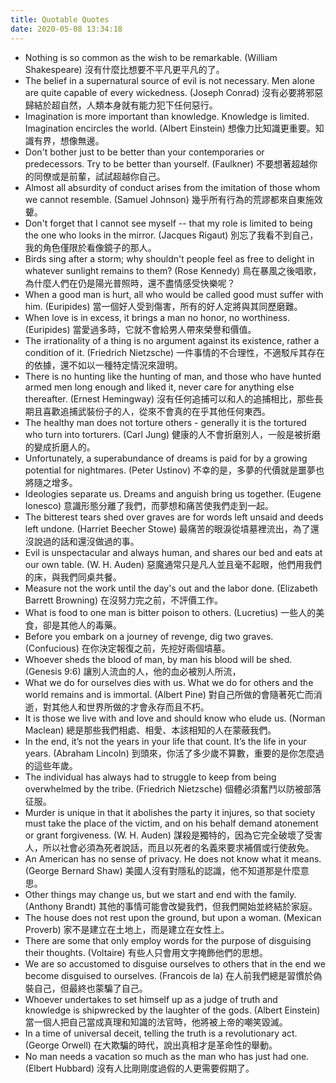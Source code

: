 ```yaml
---
title: Quotable Quotes
date: 2020-05-08 13:34:18
---
```

- Nothing is so common as the wish to be remarkable. (William Shakespeare)
沒有什麼比想要不平凡更平凡的了。
- The belief in a supernatural source of evil is not necessary. Men alone are quite capable of every wickedness. (Joseph Conrad)
沒有必要將邪惡歸結於超自然，人類本身就有能力犯下任何惡行。
- Imagination is more important than knowledge. Knowledge is limited. Imagination encircles the world. (Albert Einstein)
想像力比知識更重要。知識有界，想像無邊。
- Don't bother just to be better than your contemporaries or predecessors. Try to be better than yourself. (Faulkner)
不要想著超越你的同僚或是前輩，試試超越你自己。
- Almost all absurdity of conduct arises from the imitation of those whom we cannot resemble. (Samuel Johnson)
幾乎所有行為的荒謬都來自東施效顰。
- Don't forget that I cannot see myself -- that my role is limited to being the one who looks in the mirror. (Jacques Rigaut)
別忘了我看不到自己，我的角色僅限於看像鏡子的那人。
- Birds sing after a storm; why shouldn't people feel as free to delight in whatever sunlight remains to them? (Rose Kennedy)
鳥在暴風之後唱歌，為什麼人們在仍是陽光普照時，還不盡情感受快樂呢？
- When a good man is hurt, all who would be called good must suffer with him. (Euripides)
當一個好人受到傷害，所有的好人定將與其同歷磨難。
- When love is in excess, it brings a man no honor, no worthiness. (Euripides)
當愛過多時，它就不會給男人帶來榮譽和價值。
- The irrationality of a thing is no argument against its existence, rather a condition of it. (Friedrich Nietzsche)
一件事情的不合理性，不適駁斥其存在的依據，還不如以一種特定情況來證明。
- There is no hunting like the hunting of man, and those who have hunted armed men long enough and liked it, never care for anything else thereafter. (Ernest Hemingway)
沒有任何追捕可以和人的追捕相比，那些長期且喜歡追捕武裝份子的人，從來不會真的在乎其他任何東西。
- The healthy man does not torture others - generally it is the tortured who turn into torturers. (Carl Jung)
健康的人不會折磨別人，一般是被折磨的變成折磨人的。
- Unfortunately, a superabundance of dreams is paid for by a growing potential for nightmares. (Peter Ustinov)
不幸的是，多夢的代價就是噩夢也將隨之增多。
- Ideologies separate us. Dreams and anguish bring us together. (Eugene Ionesco)
意識形態分離了我們，而夢想和痛苦使我們走到一起。
- The bitterest tears shed over graves are for words left unsaid and deeds left undone. (Harriet Beecher Stowe)
最痛苦的眼淚從墳墓裡流出，為了還沒說過的話和還沒做過的事。
- Evil is unspectacular and always human, and shares our bed and eats at our own table. (W. H. Auden)
惡魔通常只是凡人並且毫不起眼，他們用我們的床，與我們同桌共餐。
- Measure not the work until the day's out and the labor done. (Elizabeth Barrett Browning)
在沒努力完之前，不評價工作。
- What is food to one man is bitter poison to others. (Lucretius)
一些人的美食，卻是其他人的毒藥。
- Before you embark on a journey of revenge, dig two graves. (Confucious)
在你決定報復之前，先挖好兩個墳墓。
- Whoever sheds the blood of man, by man his blood will be shed. (Genesis 9:6)
讓別人流血的人，他的血必被別人所流，
- What we do for ourselves dies with us. What we do for others and the world remains and is immortal. (Albert Pine)
對自己所做的會隨著死亡而消逝，對其他人和世界所做的才會永存而且不朽。
- It is those we live with and love and should know who elude us. (Norman Maclean)
總是那些我們相處、相愛、本該相知的人在蒙蔽我們。
- In the end, it’s not the years in your life that count. It’s the life in your years. (Abraham Lincoln)
到頭來，你活了多少歲不算數，重要的是你怎麼過的這些年歲。
- The individual has always had to struggle to keep from being overwhelmed by the tribe. (Friedrich Nietzsche)
個體必須奮鬥以防被部落征服。
- Murder is unique in that it abolishes the party it injures, so that society must take the place of the victim, and on his behalf demand atonement or grant forgiveness. (W. H. Auden)
謀殺是獨特的，因為它完全破壞了受害人，所以社會必須為死者說話，而且以死者的名義來要求補償或行使赦免。
- An American has no sense of privacy. He does not know what it means. (George Bernard Shaw)
美國人沒有對隱私的認識，他不知道那是什麼意思。
- Other things may change us, but we start and end with the family. (Anthony Brandt)
其他的事情可能會改變我們，但我們開始並終結於家庭。
- The house does not rest upon the ground, but upon a woman. (Mexican Proverb)
家不是建立在土地上，而是建立在女性上。
- There are some that only employ words for the purpose of disguising their thoughts. (Voltaire)
有些人只會用文字掩飾他們的思想。
- We are so accustomed to disguise ourselves to others that in the end we become disguised to ourselves. (Francois de la)
在人前我們總是習慣於偽裝自己，但最終也蒙騙了自己。
- Whoever undertakes to set himself up as a judge of truth and knowledge is shipwrecked by the laughter of the gods. (Albert Einstein)
當一個人把自己當成真理和知識的法官時，他將被上帝的嘲笑毀滅。
- In a time of universal deceit, telling the truth is a revolutionary act. (George Orwell)
在大欺騙的時代，說出真相才是革命性的舉動。
- No man needs a vacation so much as the man who has just had one. (Elbert Hubbard)
沒有人比剛剛度過假的人更需要假期了。






